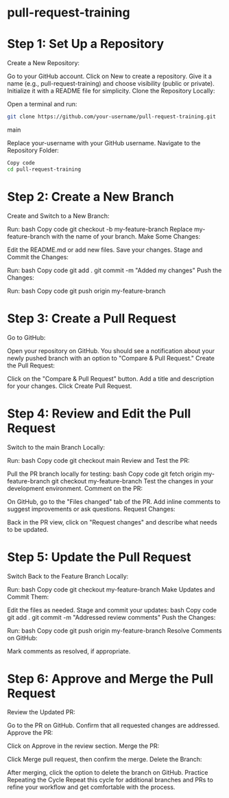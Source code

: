 # pull-request-training

# Step 1: Set Up a Repository

Create a New Repository:

Go to your GitHub account.
Click on New to create a repository.
Give it a name (e.g., pull-request-training) and choose visibility (public or private).
Initialize it with a README file for simplicity.
Clone the Repository Locally:

Open a terminal and run:
```bash
git clone https://github.com/your-username/pull-request-training.git
```
main

Replace your-username with your GitHub username.
Navigate to the Repository Folder:

```bash
Copy code
cd pull-request-training
```

# Step 2: Create a New Branch
Create and Switch to a New Branch:

Run:
bash
Copy code
git checkout -b my-feature-branch
Replace my-feature-branch with the name of your branch.
Make Some Changes:

Edit the README.md or add new files.
Save your changes.
Stage and Commit the Changes:

Run:
bash
Copy code
git add .
git commit -m "Added my changes"
Push the Changes:

Run:
bash
Copy code
git push origin my-feature-branch

# Step 3: Create a Pull Request

Go to GitHub:

Open your repository on GitHub.
You should see a notification about your newly pushed branch with an option to "Compare & Pull Request."
Create the Pull Request:

Click on the "Compare & Pull Request" button.
Add a title and description for your changes.
Click Create Pull Request.

# Step 4: Review and Edit the Pull Request

Switch to the main Branch Locally:

Run:
bash
Copy code
git checkout main
Review and Test the PR:

Pull the PR branch locally for testing:
bash
Copy code
git fetch origin my-feature-branch
git checkout my-feature-branch
Test the changes in your development environment.
Comment on the PR:

On GitHub, go to the "Files changed" tab of the PR.
Add inline comments to suggest improvements or ask questions.
Request Changes:

Back in the PR view, click on "Request changes" and describe what needs to be updated.

# Step 5: Update the Pull Request

Switch Back to the Feature Branch Locally:

Run:
bash
Copy code
git checkout my-feature-branch
Make Updates and Commit Them:

Edit the files as needed.
Stage and commit your updates:
bash
Copy code
git add .
git commit -m "Addressed review comments"
Push the Changes:

Run:
bash
Copy code
git push origin my-feature-branch
Resolve Comments on GitHub:

Mark comments as resolved, if appropriate.

# Step 6: Approve and Merge the Pull Request

Review the Updated PR:

Go to the PR on GitHub.
Confirm that all requested changes are addressed.
Approve the PR:

Click on Approve in the review section.
Merge the PR:

Click Merge pull request, then confirm the merge.
Delete the Branch:

After merging, click the option to delete the branch on GitHub.
Practice Repeating the Cycle
Repeat this cycle for additional branches and PRs to refine your workflow and get comfortable with the process.
